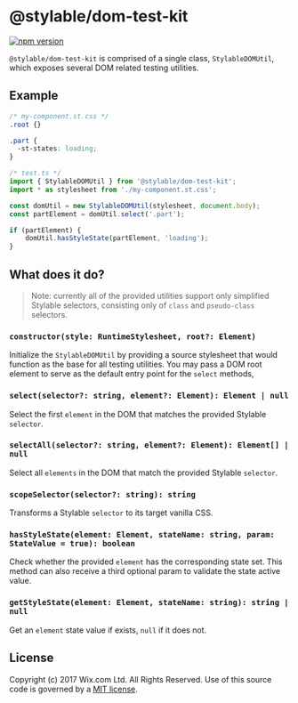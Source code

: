 # @stylable/dom-test-kit

[![npm version](https://img.shields.io/npm/v/@stylable/dom-test-kit.svg)](https://www.npmjs.com/package/stylable/dom-test-kit)

`@stylable/dom-test-kit` is comprised of a single class, `StylableDOMUtil`, which exposes several DOM related testing utilities.

## Example

```css
/* my-component.st.css */
.root {}

.part {
  -st-states: loading;
}
```

```ts
/* test.ts */
import { StylableDOMUtil } from '@stylable/dom-test-kit';
import * as stylesheet from './my-component.st.css';

const domUtil = new StylableDOMUtil(stylesheet, document.body);
const partElement = domUtil.select('.part');

if (partElement) {
    domUtil.hasStyleState(partElement, 'loading');
}
```

## What does it do?

> Note: currently all of the provided utilities support only simplified Stylable selectors, consisting only of `class` and `pseudo-class` selectors.

### `constructor(style: RuntimeStylesheet, root?: Element)`

Initialize the `StylableDOMUtil` by providing a source stylesheet that would function as the base for all testing utilities. You may pass a DOM root element to serve as the default entry point for the `select` methods,

### `select(selector?: string, element?: Element): Element | null`

Select the first `element` in the DOM that matches the provided Stylable `selector`.

### `selectAll(selector?: string, element?: Element): Element[] | null`

Select all `elements` in the DOM that match the provided Stylable `selector`.

### `scopeSelector(selector?: string): string`

Transforms a Stylable `selector` to its target vanilla CSS.

### `hasStyleState(element: Element, stateName: string, param: StateValue = true): boolean`

Check whether the provided `element` has the corresponding state set. This method can also receive a third optional param to validate the state active value.

### `getStyleState(element: Element, stateName: string): string | null`

Get an `element` state value if exists, `null` if it does not.

## License

Copyright (c) 2017 Wix.com Ltd. All Rights Reserved. Use of this source code is governed by a [MIT license](./LICENSE).
